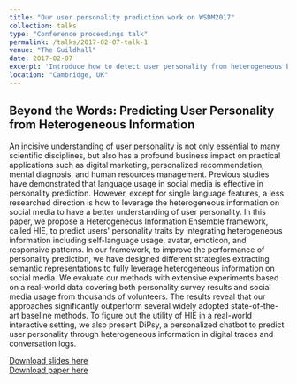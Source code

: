 ```yaml
---
title: "Our user personality prediction work on WSDM2017"
collection: talks
type: "Conference proceedings talk"
permalink: /talks/2017-02-07-talk-1
venue: "The Guildhall"
date: 2017-02-07
excerpt: 'Introduce how to detect user personality from heterogeneous behavior data'
location: "Cambridge, UK"
---
```


## Beyond the Words: Predicting User Personality from Heterogeneous Information

An incisive understanding of user personality is not only essential to many scientific disciplines, but also has a profound business impact on practical applications such as digital marketing, personalized recommendation, mental diagnosis, and human resources management. Previous studies have demonstrated that language usage in social media is effective in personality prediction. However, except for single language features, a less researched direction is how to leverage the heterogeneous information on social media to have a better understanding of user personality. In this paper, we propose a Heterogeneous Information Ensemble framework, called HIE, to predict users' personality traits by integrating heterogeneous information including self-language usage, avatar, emoticon, and responsive patterns. In our framework, to improve the performance of personality prediction, we have designed different strategies extracting semantic representations to fully leverage heterogeneous information on social media. We evaluate our methods with extensive experiments based on a real-world data covering both personality survey results and social media usage from thousands of volunteers. The results reveal that our approaches significantly outperform several widely adopted state-of-the-art baseline methods. To figure out the utility of HIE in a real-world interactive setting, we also present DiPsy, a personalized chatbot to predict user personality through heterogeneous information in digital traces and conversation logs.

[Download slides here](https://zhfzhmsra.github.io/files/Personality.pptx)<br />
[Download paper here](https://zhfzhmsra.github.io/files/wsdm2017/p305-wei.pdf)




